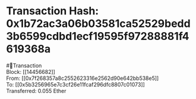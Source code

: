 
Transaction Hash: 0x1b72ac3a06b03581ca52529bedd3b6599cdbd1ecf19595f97288881f4619368a
====================================================================================
  
#💸Transaction  
Block: [[14456682]]  
From: [[0x7f268357a8c2552623316e2562d90e642bb538e5]]  
To: [[0x5b3256965e7c3cf26e11fcaf296dfc8807c01073]]  
Transferred: 0.055 Ether